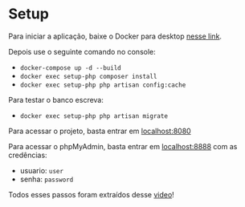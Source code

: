 # Setup

Para iniciar a aplicação, baixe o Docker para desktop [nesse link](https://www.docker.com/products/docker-desktop/).

Depois use o seguinte comando no console:
- `docker-compose up -d --build`
- `docker exec setup-php composer install`
- `docker exec setup-php php artisan config:cache`

Para testar o banco escreva:
- `docker exec setup-php php artisan migrate`

Para acessar o projeto, basta entrar em [localhost:8080]()

Para acessar o phpMyAdmin, basta entrar em [localhost:8888]() com as credências:
- usuario: `user`
- senha: `password`


Todos esses passos foram extraídos desse [video](https://www.youtube.com/watch?v=E4-IfMSZCVc&ab_channel=Jo%C3%A3oLucasXavier)!
